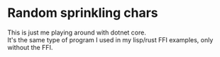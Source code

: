 # Random sprinkling chars

This is just me playing around with dotnet core.  
It's the same type of program I used in my lisp/rust FFI
examples, only without the FFI.


